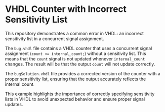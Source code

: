 # VHDL Counter with Incorrect Sensitivity List

This repository demonstrates a common error in VHDL: an incorrect sensitivity list in a concurrent signal assignment.

The `bug.vhdl` file contains a VHDL counter that uses a concurrent signal assignment (`count <= internal_count;`) without a sensitivity list. This means that the `count` signal is not updated whenever `internal_count` changes.  The result will be that the output `count` will not update correctly. 

The `bugSolution.vhdl` file provides a corrected version of the counter with a proper sensitivity list, ensuring that the output accurately reflects the internal count.

This example highlights the importance of correctly specifying sensitivity lists in VHDL to avoid unexpected behavior and ensure proper signal updates.